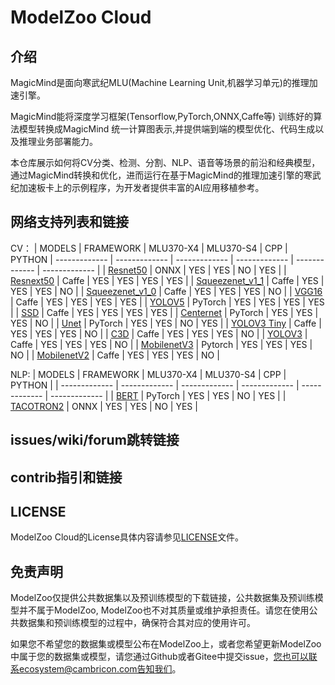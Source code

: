# ModelZoo Cloud

## 介绍

MagicMind是面向寒武纪MLU(Machine Learning Unit,机器学习单元)的推理加速引擎。

MagicMind能将深度学习框架(Tensorflow,PyTorch,ONNX,Caffe等) 训练好的算法模型转换成MagicMind 统一计算图表示,并提供端到端的模型优化、代码生成以及推理业务部署能力。

本仓库展示如何将CV分类、检测、分割、NLP、语音等场景的前沿和经典模型，通过MagicMind转换和优化，进而运行在基于MagicMind的推理加速引擎的寒武纪加速板卡上的示例程序，为开发者提供丰富的AI应用移植参考。

## 网络支持列表和链接
CV：
| MODELS  | FRAMEWORK | MLU370-X4 | MLU370-S4 | CPP | PYTHON
| ------------- | ------------- | ------------- | ------------- | ------------- | ------------- |
| [Resnet50](https://e.gitee.com/cambricon/repos/cambricon/magicmind-cloud/tree/master/buildin/cv/classification/resnet50_onnx) | ONNX | YES | YES | NO | YES |
| [Resnext50](https://e.gitee.com/cambricon/repos/cambricon/magicmind-cloud/tree/master/buildin/cv/classification/resnext50_caffe) | Caffe | YES | YES | YES | YES |
| [Squeezenet_v1_1](https://e.gitee.com/cambricon/repos/cambricon/magicmind-cloud/tree/master/buildin/cv/classification/squeezenet_v1_1_caffe) | Caffe | YES | YES | YES | NO |
| [Squeezenet_v1_0](https://e.gitee.com/cambricon/repos/cambricon/magicmind-cloud/tree/master/buildin/cv/classification/squeezenet_v1_0_caffe) | Caffe | YES | YES | YES | NO |
| [VGG16](https://e.gitee.com/cambricon/repos/cambricon/magicmind-cloud/tree/master/buildin/cv/classification/vgg16_caffe) | Caffe | YES | YES | YES | YES |
| [YOLOV5](https://e.gitee.com/cambricon/repos/cambricon/magicmind-cloud/tree/master/buildin/cv/detection/yolov5_v6.1_pytorch) | PyTorch | YES | YES | YES | YES |
| [SSD](https://e.gitee.com/cambricon/repos/cambricon/magicmind-cloud/tree/master/buildin/cv/detection/ssd_caffe) | Caffe | YES | YES | YES | YES |
| [Centernet](https://e.gitee.com/cambricon/repos/cambricon/magicmind-cloud/tree/master/buildin/cv/detection/centernet_pytorch) | PyTorch | YES | YES | YES | NO |
| [Unet](https://e.gitee.com/cambricon/repos/cambricon/magicmind-cloud/tree/master/buildin/cv/segmentation/nnUNet_pytorch) | PyTorch | YES | YES | NO | YES |
| [YOLOV3 Tiny](https://e.gitee.com/cambricon/repos/cambricon/magicmind-cloud/tree/master/buildin/cv/detection/yolov3_tiny_caffe) | Caffe | YES | YES | YES | NO |
| [C3D](https://e.gitee.com/cambricon/repos/cambricon/magicmind-cloud/tree/master/buildin/cv/detection/c3d_caffe) | Caffe | YES | YES | YES | NO |
| [YOLOV3](https://e.gitee.com/cambricon/repos/cambricon/magicmind-cloud/tree/master/buildin/cv/detection/yolov3_caffe) | Caffe | YES | YES | YES | NO |
| [MobilenetV3](https://e.gitee.com/cambricon/repos/cambricon/magicmind-cloud/tree/master/buildin/cv/classification/mobilenetv3_pytorch) | Pytorch | YES | YES | YES | NO |
| [MobilenetV2](https://e.gitee.com/cambricon/repos/cambricon/magicmind-cloud/tree/master/buildin/cv/classification/mobilenetv2_caffe) | Caffe | YES | YES | YES | NO |

NLP:
| MODELS  | FRAMEWORK | MLU370-X4 | MLU370-S4 | CPP | PYTHON |
| ------------- | ------------- | ------------- | ------------- | ------------- | ------------- |
| [BERT](https://e.gitee.com/cambricon/repos/cambricon/magicmind-cloud/tree/master/buildin/nlp/nlp/LanguageModeling/bert_qa_pytorch) | PyTorch | YES | YES | NO | YES |
| [TACOTRON2](https://e.gitee.com/cambricon/repos/cambricon/magicmind-cloud/tree/master/buildin/nlp/SpeechSynthesis/tacotron2_onnx) | ONNX | YES | YES | NO | YES |

## issues/wiki/forum跳转链接

## contrib指引和链接

## LICENSE
ModelZoo Cloud的License具体内容请参见[LICENSE](http://gitlab.software.cambricon.com/neuware/software/ae/ecosystem/modelzoo/magicmind_cloud/-/blob/main/LICENSE)文件。

## 免责声明
ModelZoo仅提供公共数据集以及预训练模型的下载链接，公共数据集及预训练模型并不属于ModelZoo, ModelZoo也不对其质量或维护承担责任。请您在使用公共数据集和预训练模型的过程中，确保符合其对应的使用许可。

如果您不希望您的数据集或模型公布在ModelZoo上，或者您希望更新ModelZoo中属于您的数据集或模型，请您通过Github或者Gitee中提交issue，您也可以联系ecosystem@cambricon.com告知我们。
